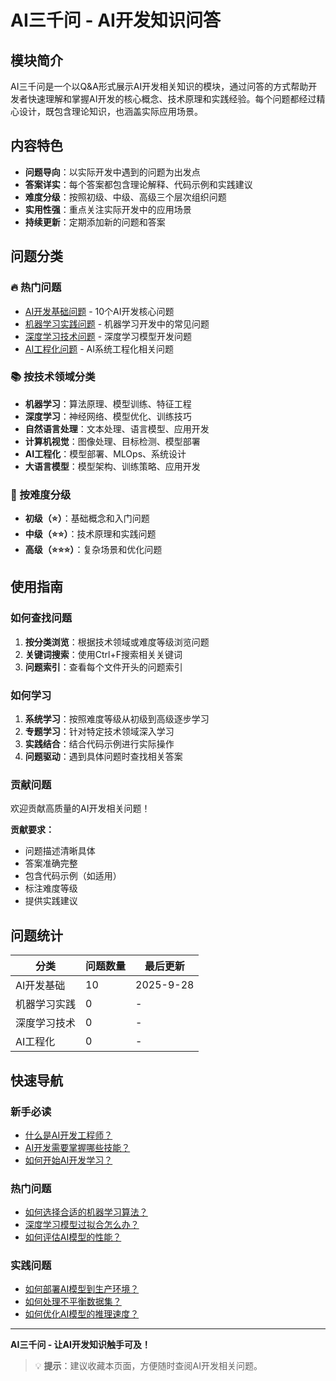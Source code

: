 # AI三千问 - AI开发知识问答

## 模块简介

AI三千问是一个以Q&A形式展示AI开发相关知识的模块，通过问答的方式帮助开发者快速理解和掌握AI开发的核心概念、技术原理和实践经验。每个问题都经过精心设计，既包含理论知识，也涵盖实际应用场景。

## 内容特色

- **问题导向**：以实际开发中遇到的问题为出发点
- **答案详实**：每个答案都包含理论解释、代码示例和实践建议
- **难度分级**：按照初级、中级、高级三个层次组织问题
- **实用性强**：重点关注实际开发中的应用场景
- **持续更新**：定期添加新的问题和答案

## 问题分类

### 🔥 热门问题
- [AI开发基础问题](./ai-development-basics.md) - 10个AI开发核心问题
- [机器学习实践问题](./machine-learning-practice.md) - 机器学习开发中的常见问题
- [深度学习技术问题](./deep-learning-tech.md) - 深度学习模型开发问题
- [AI工程化问题](./ai-engineering-qa.md) - AI系统工程化相关问题

### 📚 按技术领域分类
- **机器学习**：算法原理、模型训练、特征工程
- **深度学习**：神经网络、模型优化、训练技巧
- **自然语言处理**：文本处理、语言模型、应用开发
- **计算机视觉**：图像处理、目标检测、模型部署
- **AI工程化**：模型部署、MLOps、系统设计
- **大语言模型**：模型架构、训练策略、应用开发

### 🎯 按难度分级
- **初级（⭐）**：基础概念和入门问题
- **中级（⭐⭐）**：技术原理和实践问题
- **高级（⭐⭐⭐）**：复杂场景和优化问题

## 使用指南

### 如何查找问题
1. **按分类浏览**：根据技术领域或难度等级浏览问题
2. **关键词搜索**：使用Ctrl+F搜索相关关键词
3. **问题索引**：查看每个文件开头的问题索引

### 如何学习
1. **系统学习**：按照难度等级从初级到高级逐步学习
2. **专题学习**：针对特定技术领域深入学习
3. **实践结合**：结合代码示例进行实际操作
4. **问题驱动**：遇到具体问题时查找相关答案

### 贡献问题
欢迎贡献高质量的AI开发相关问题！

**贡献要求：**
- 问题描述清晰具体
- 答案准确完整
- 包含代码示例（如适用）
- 标注难度等级
- 提供实践建议

## 问题统计

| 分类 | 问题数量 | 最后更新 |
|------|---------|---------|
| AI开发基础 | 10 | 2025-9-28 |
| 机器学习实践 | 0 | - |
| 深度学习技术 | 0 | - |
| AI工程化 | 0 | - |

## 快速导航

### 新手必读
- [什么是AI开发工程师？](./ai-development-basics.md#q1-什么是ai开发工程师)
- [AI开发需要掌握哪些技能？](./ai-development-basics.md#q2-ai开发需要掌握哪些技能)
- [如何开始AI开发学习？](./ai-development-basics.md#q3-如何开始ai开发学习)

### 热门问题
- [如何选择合适的机器学习算法？](./ai-development-basics.md#q4-如何选择合适的机器学习算法)
- [深度学习模型过拟合怎么办？](./ai-development-basics.md#q5-深度学习模型过拟合怎么办)
- [如何评估AI模型的性能？](./ai-development-basics.md#q6-如何评估ai模型的性能)

### 实践问题
- [如何部署AI模型到生产环境？](./ai-development-basics.md#q7-如何部署ai模型到生产环境)
- [如何处理不平衡数据集？](./ai-development-basics.md#q8-如何处理不平衡数据集)
- [如何优化AI模型的推理速度？](./ai-development-basics.md#q9-如何优化ai模型的推理速度)

---

**AI三千问 - 让AI开发知识触手可及！**

> 💡 **提示**：建议收藏本页面，方便随时查阅AI开发相关问题。
